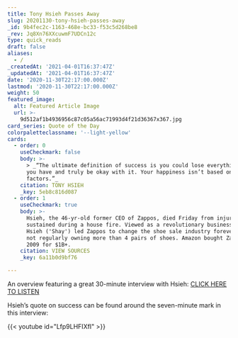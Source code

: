 ```yaml
---
title: Tony Hsieh Passes Away
slug: 20201130-tony-hsieh-passes-away
_id: 9b4fec2c-1163-468e-bc33-f53c5d268be8
_rev: Jq8Xn76XXcuwmF7UDCn12c
type: quick_reads
draft: false
aliases:
  - /
_createdAt: '2021-04-01T16:37:47Z'
_updatedAt: '2021-04-01T16:37:47Z'
date: '2020-11-30T22:17:00.000Z'
lastmod: '2020-11-30T22:17:00.000Z'
weight: 50
featured_image:
  alt: Featured Article Image
  url: >-
    9d512af1b4936956c87c05a56ac71993d4f21d36367x367.jpg
card_series: Quote of the Day
colorpaletteclassname: '--light-yellow'
cards:
  - order: 0
    useCheckmark: false
    body: >-
      > _“The ultimate definition of success is you could lose everything that
      you have and truly be okay with it. Your happiness isn’t based on external
      factors.”_
    citation: TONY HSIEH
    _key: 5eb8c816d087
  - order: 1
    useCheckmark: true
    body: >-
      Hsieh, the 46-yr-old former CEO of Zappos, died Friday from injuries
      sustained during a house fire. Viewed as a revolutionary business leader,
      Hsieh ('Shay') led Zappos to change the shoe sale industry forever despite
      not regularly owning more than 4 pairs of shoes. Amazon bought Zappos in
      2009 for $1B+.
    citation: VIEW SOURCES
    _key: 6a11b0d9bf76

---
```

An overview featuring a great 30-minute interview with Hsieh: [CLICK HERE TO LISTEN](https://www.npr.org/2020/11/28/939697651/tony-hsieh-former-zappos-ceo-dies-at-46)

Hsieh’s quote on success can be found around the seven-minute mark in this interview: 

{{< youtube id="Lfp9LHFIXfI" >}}